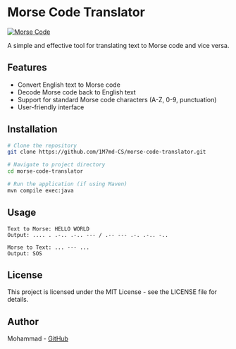 # Morse Code Translator

[![Morse Code](https://img.shields.io/badge/Morse-Code-blue.svg)](https://en.wikipedia.org/wiki/Morse_code)

A simple and effective tool for translating text to Morse code and vice versa.

## Features

- Convert English text to Morse code
- Decode Morse code back to English text
- Support for standard Morse code characters (A-Z, 0-9, punctuation)
- User-friendly interface

## Installation

```bash
# Clone the repository
git clone https://github.com/1M7md-CS/morse-code-translator.git

# Navigate to project directory
cd morse-code-translator

# Run the application (if using Maven)
mvn compile exec:java
```

## Usage

```
Text to Morse: HELLO WORLD
Output: .... . .-.. .-.. --- / .-- --- .-. .-.. -..

Morse to Text: ... --- ...
Output: SOS
```

## License

This project is licensed under the MIT License - see the LICENSE file for details.

## Author

Mohammad - [GitHub](https://github.com/1M7md-CS)

